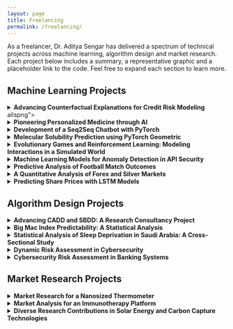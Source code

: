 ```yaml
---
layout: page
title: Freelancing
permalink: /freelancing/
---
```


As a freelancer, Dr. Aditya Sengar has delivered a spectrum of technical projects across machine learning, algorithm design and market research. Each project below includes a summary, a representative graphic and a placeholder link to the code. Feel free to expand each section to learn more.

## Machine Learning Projects

<details>
<summary><strong>Advancing Counterfactual Explanations for Credit Risk Modeling</strong></summary>
<p>
This project built an adaptive framework for generating human-readable counterfactuals in credit risk modelling using genetic algorithms. The system proposes plausible changes (e.g., decreasing debt or increasing savings) that would improve a loan applicant’s outcome while respecting financial regulations. By focusing on interpretability and fairness, the work helps lenders explain credit decisions to customers and regulators.
</p>
<p>
<<img alt="Visualization of counterfactual credit risk modelling" src="{{ {{ site.baseurl }}/images/credit_risk.png">
<p>
<img alt="Credit risk modelling visualization" src="{{ site.baseurl }}/images/credit_risk.png">
</p>
<p><a href="#">GitHub Repository</a></p>
</details>ailspng">

<details>
<summary><strong>Pioneering Personalized Medicine through AI</strong></summary>
<p>
In this research the goal was to leverage generative AI for personalised drug design. The system explores the combinatorial space of CRISPR guide RNA sequences and small molecules, optimising them for efficacy, safety and target specificity. By integrating genetic data and machine learning, the approach aims to suggest tailored therapies for individual patients.
</p>
<p>
<img alt="Illustration of AI-driven personalised medicine and gene editing" src="{{ site.baseurl }}/images/freelancing/personalised_medicine.png">
</p>
<p><a href="#">GitHub Repository</a></p>
</details>

<details>
<summary><strong>Development of a Seq2Seq Chatbot with PyTorch</strong></summary>
<p>
This project involved building a conversational chatbot using a sequence-to-sequence architecture with attention in PyTorch. The model was trained on a large corpus of dialogues and was fine-tuned for domain-specific customer support tasks. The resulting chatbot can handle multi-turn conversations and provide context-aware responses.
</p>
<p>
<img alt="Abstract depiction of a neural network chatbot" src="{{ site.baseurl }}/images/freelancing/chatbot.png">
</p>
<p><a href="#">GitHub Repository</a></p>
</details>

<details>
<summary><strong>Molecular Solubility Prediction using PyTorch Geometric</strong></summary>
<p>
Here, graph neural networks were employed to predict the solubility of organic compounds from molecular structure. The team built models using PyTorch Geometric that learn rich molecular representations and achieve higher accuracy than classical methods. This work has applications in drug discovery and materials design.
</p>
<p>
<img alt="Graph neural network for molecular solubility prediction" src="{{ site.baseurl }}/images/freelancing/molecular_solubility.png">
</p>
<p><a href="#">GitHub Repository</a></p>
</details>

<details>
<summary><strong>Evolutionary Games and Reinforcement Learning: Modeling Interactions in a Simulated World</strong></summary>
<p>
This project combined evolutionary game theory with reinforcement learning to study interactions between humans, robots and artificial intelligences in a simulated environment. Using replicator dynamics and multi-agent RL, the system explores cooperation, competition and fairness among heterogeneous agents.
</p>
<p>
<img alt="Simulated world of evolutionary games and agents" src="{{ site.baseurl }}/images/freelancing/evo_games.png">
</p>
<p><a href="#">GitHub Repository</a></p>
</details>

<details>
<summary><strong>Machine Learning Models for Anomaly Detection in API Security</strong></summary>
<p>
This work focused on detecting anomalous API usage patterns that may indicate security breaches. Using clustering algorithms and supervised classifiers, the models learn normal behaviour from usage logs and flag deviations. The project contributes to proactive cyber security by catching unusual access attempts early.
</p>
<p>
<img alt="Illustration of anomaly detection in API traffic" src="{{ site.baseurl }}/images/freelancing/api_security.png">
</p>
<p><a href="#">GitHub Repository</a></p>
</details>

<details>
<summary><strong>Predictive Analysis of Football Match Outcomes</strong></summary>
<p>
Using statistical models such as SARIMA and ARIMA, this project forecasts football match outcomes based on historical performance metrics, team composition and seasonal trends. The models generate probabilities for win, draw or loss and can support betting strategies or sports analytics.
</p>
<p>
<img alt="Time series forecasting for football match outcomes" src="{{ site.baseurl }}/images/freelancing/football_forecast.png">
</p>
<p><a href="#">GitHub Repository</a></p>
</details>

<details>
<summary><strong>A Quantitative Analysis of Forex and Silver Markets</strong></summary>
<p>
This time-series analysis explored correlations and predictive relationships between major currency pairs and silver prices. By applying SARIMA and other econometric models, the study uncovered market cycles and potential arbitrage opportunities in foreign exchange and commodity markets.
</p>
<p>
<img alt="Forex and silver market analysis chart" src="{{ site.baseurl }}/images/freelancing/forex_silver.png">
</p>
<p><a href="#">GitHub Repository</a></p>
</details>

<details>
<summary><strong>Predicting Share Prices with LSTM Models</strong></summary>
<p>
Leveraging recurrent neural networks, this project used Long Short-Term Memory (LSTM) architectures to predict stock prices. The models capture temporal dependencies and can forecast short-term price movements, assisting investors and analysts.
</p>
<p>
<img alt="LSTM-based stock price prediction graph" src="{{ site.baseurl }}/images/freelancing/stock_lstm.png">
</p>
<p><a href="#">GitHub Repository</a></p>
</details>

## Algorithm Design Projects

<details>
<summary><strong>Advancing CADD and SBDD: A Research Consultancy Project</strong></summary>
<p>
This consultancy project delivered computational tools for computer-aided drug design (CADD) and structure-based drug discovery (SBDD). By combining Monte Carlo simulations with reinforcement learning, the approach accelerates candidate identification while maintaining chemical feasibility.
</p>
<p>
<img alt="Visualization of drug discovery simulations" src="{{ site.baseurl }}/images/freelancing/cadd_sbdd.png">
</p>
<p><a href="#">GitHub Repository</a></p>
</details>

<details>
<summary><strong>Big Mac Index Predictability: A Statistical Analysis</strong></summary>
<p>
Here we applied statistical modelling to the Big Mac Index—a measure of purchasing power parity—using historical data on currency exchange rates and burger prices. The analysis identified macroeconomic factors that influence currency valuations and provided forecasts of relative pricing.
</p>
<p>
<img alt="Big Mac index economic analysis" src="{{ site.baseurl }}/images/freelancing/big_mac_index.png">
</p>
<p><a href="#">GitHub Repository</a></p>
</details>

<details>
<summary><strong>Statistical Analysis of Sleep Deprivation in Saudi Arabia: A Cross-Sectional Study</strong></summary>
<p>
This cross-sectional study surveyed populations in Saudi Arabia to quantify sleep deprivation prevalence and its relationship with socio-demographic factors. Logistic regression models were used to assess predictors of insufficient sleep, providing insights for health interventions.
</p>
<p>
<img alt="Sleep deprivation analysis illustration" src="{{ site.baseurl }}/images/freelancing/sleep_study.png">
</p>
<p><a href="#">GitHub Repository</a></p>
</details>

<details>
<summary><strong>Dynamic Risk Assessment in Cybersecurity</strong></summary>
<p>
Using dynamic risk modelling techniques, this project estimated potential financial losses due to cyber attacks. The framework integrates threat likelihoods, asset valuations and mitigation strategies to quantify risk in monetary terms, aiding decision-makers in prioritising defences.
</p>
<p>
<img alt="Cybersecurity risk assessment framework" src="{{ site.baseurl }}/images/freelancing/dynamic_risk.png">
</p>
<p><a href="#">GitHub Repository</a></p>
</details>

<details>
<summary><strong>Cybersecurity Risk Assessment in Banking Systems</strong></summary>
<p>
Building on attack graphs and Bayesian networks, this study modelled vulnerabilities in banking IT systems. It identified critical nodes whose compromise would have the greatest impact and proposed mitigation strategies to reduce overall risk.
</p>
<p>
<img alt="Banking cybersecurity threat model" src="{{ site.baseurl }}/images/freelancing/banking_cybersecurity.png">
</p>
<p><a href="#">GitHub Repository</a></p>
</details>

## Market Research Projects

<details>
<summary><strong>Market Research for a Nanosized Thermometer</strong></summary>
<p>
Conducted an in-depth market analysis for a nano-scale temperature sensor designed for use in biomedical and industrial applications. The study assessed potential use cases, regulatory considerations and the competitive landscape, delivering insights for product positioning and pricing.
</p>
<p>
<img alt="Market research analysis graphic" src="{{ site.baseurl }}/images/freelancing/nanosized_thermometer.png">
</p>
<p><a href="#">GitHub Repository</a></p>
</details>

<details>
<summary><strong>Market Analysis for an Immunotherapy Platform</strong></summary>
<p>
This market analysis evaluated the adoption of a self-amplifying RNA-based cancer immunotherapy platform. The work included landscape mapping of ongoing clinical trials, pricing models and regulatory pathways to guide strategic planning.
</p>
<p>
<img alt="Immunotherapy market analysis illustration" src="{{ site.baseurl }}/images/freelancing/immunotherapy_platform.png">
</p>
<p><a href="#">GitHub Repository</a></p>
</details>

<details>
<summary><strong>Diverse Research Contributions in Solar Energy and Carbon Capture Technologies</strong></summary>
<p>
This section summarises contributions to sustainable energy technologies, including computational modelling of solar materials and evaluation of carbon capture systems. The analyses explored technological readiness and potential environmental impact.
</p>
<p>
<img alt="Solar energy and carbon capture research graphic" src="{{ site.baseurl }}/images/freelancing/solar_carbon.png">
</p>
<p><a href="#">GitHub Repository</a></p>
</details>
